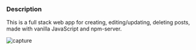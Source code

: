 <h3>Description</h3>
This is a full stack web app for creating, editing/updating, deleting posts, made with vanilla JavaScript and npm-server.

![capture]()
